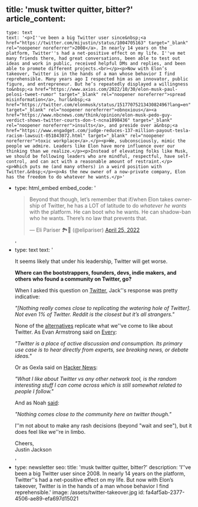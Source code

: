 title: 'musk twitter quitter, bitter?'
article_content:
  -
    type: text
    text: '<p>I''ve been a big Twitter user since&nbsp;<a href="https://twitter.com/mijustin/status/1004705163" target="_blank" rel="noopener noreferrer">2008</a>. In nearly 14 years on the platform, Twitter''s had a net-positive effect on my life. I''ve met many friends there, had great conversations, been able to test out ideas and work in public, received helpful DMs and replies, and been able to promote different projects.<br></p><p>Now with Elon’s takeover, Twitter is in the hands of a man whose behavior I find reprehensible. Many years ago I respected him as an innovator, public figure, and entrepreneur. But he’s repeatedly displayed a willingness to&nbsp;<a href="https://www.axios.com/2022/10/30/elon-musk-paul-pelosi-tweet-rumor" target="_blank" rel="noopener noreferrer">spread misinformation</a>, hurl&nbsp;<a href="https://twitter.com/elonmusk/status/1517707521343082496?lang=en" target="_blank" rel="noopener noreferrer">obnoxious</a>​<a href="https://www.nbcnews.com/think/opinion/elon-musk-pedo-guy-verdict-shows-twitter-courts-don-t-ncna1098436" target="_blank" rel="noopener noreferrer">insults</a>, and preside over a&nbsp;<a href="https://www.engadget.com/judge-reduces-137-million-payout-tesla-racism-lawsuit-051843072.html" target="_blank" rel="noopener noreferrer">toxic workplace</a>.</p><p>We, subconsciously, mimic the people we admire. Leaders like Elon have more influence over our thinking than we realize.</p><p>Instead of elevating folks like Musk, we should be following leaders who are mindful, respectful, have self-control, and can act with a reasonable amount of restraint.</p><p>Which puts me (and many others) in a weird position with Twitter.&nbsp;</p><p>As the new owner of a now-private company, Elon has the freedom to do whatever he wants.</p>'
  -
    type: html_embed
    embed_code: '<blockquote class="twitter-tweet tw-align-center" data-conversation="none"><p lang="en" dir="ltr">Beyond that though, let’s remember that if/when Elon takes ownership of Twitter, he has a LOT of latitude to do *whatever he wants* with the platform. He can boot who he wants. He can shadow-ban who he wants. There’s no law that prevents that.</p>&mdash; Eli Pariser 🏞📲 (@elipariser) <a href="https://twitter.com/elipariser/status/1518594947393466368?ref_src=twsrc%5Etfw">April 25, 2022</a></blockquote> <script async src="https://platform.twitter.com/widgets.js" charset="utf-8"></script>'
  -
    type: text
    text: '<p>It seems likely that under his leadership, Twitter will get worse.</p><p><b>Where can the bootstrappers, founders, devs, indie makers, and others who found a community on Twitter, go?</b></p><p>When I asked this question on&nbsp;<a href="https://twitter.com/mijustin/status/1587198024174153729" target="_blank" rel="noopener noreferrer">Twitter</a>, Jack''s response was pretty indicative:</p><p><i>"[Nothing really comes close to replicating the watering hole of Twitter]. Not even 1% of Twitter. Reddit is the closest but it’s all strangers."</i></p><p>None of the&nbsp;<a href="https://news.ycombinator.com/item?id=33416498" target="_blank" rel="noopener noreferrer">alternatives</a>&nbsp;replicate what we''ve come to like about Twitter. As Evan Armstrong said on&nbsp;<a href="https://every.to/napkin-math/twitter-s-probably-screwed" target="_blank" rel="noopener noreferrer">Every</a>:</p><p><i>"Twitter is a place of active discussion and consumption. Its primary use case is to hear directly from experts, see breaking news, or debate ideas."</i></p><p>Or as Gexla said on&nbsp;<a href="https://news.ycombinator.com/item?id=33417133" target="_blank" rel="noopener noreferrer">Hacker News</a>:</p><p><i>"What I like about Twitter vs any other network tool, is the random interesting stuff I can come across which is still somewhat related to people I follow."</i></p><p>And as Noah&nbsp;<a href="https://twitter.com/noahwbragg/status/1587205382279426048" target="_blank" rel="noopener noreferrer">said</a>:</p><p><i>"Nothing comes close to the community here on twitter though."</i></p><p>I''m not about to make any rash decisions (beyond "wait and see"), but it does feel like we''re in limbo.</p><p>Cheers,<br>Justin Jackson</p>'
  -
    type: newsletter
seo:
  title: 'musk twitter quitter, bitter?'
  description: 'I''ve been a big Twitter user since 2008. In nearly 14 years on the platform, Twitter''s had a net-positive effect on my life. But now with Elon’s takeover, Twitter is in the hands of a man whose behavior I find reprehensible.'
  image: /assets/twitter-takeover.jpg
id: fa4af5ab-2377-4506-ae89-efa697d15021
